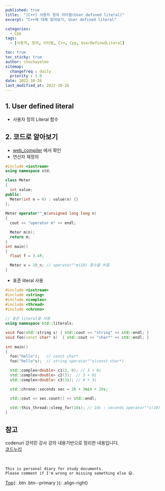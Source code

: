 ```yaml
---
published: true
title:  "[C++] 사용자 정의 리터럴(User defined literal)"
excerpt: "C++에 대해 알아보기, User defined literal"

categories:
  - Cpp
tags:
  - [사용자, 정의, 리터럴, C++, Cpp, UserDefinedLiteral]

toc: true
toc_sticky: true
author: chachayelmo
sitemap:
  changefreq : daily
  priority : 1.0
date: 2022-10-26
last_modified_at: 2022-10-26
---
```


## 1. User defined literal
- 사용자 정의 Literal 함수

## 2. 코드로 알아보기
- [web_compiler](https://godbolt.org/) 에서 확인
- 연산자 재정의

```cpp
#include <iostream> 
using namespace std; 

class Meter 
{ 
  int value; 
public: 
  Meter(int n = 0) : value(n) {} 
}; 
  
Meter operator""_m(unsigned long long n) 
{ 
  cout << "operator m" << endl; 

  Meter m(n); 
  return m; 
} 
int main() 
{ 
  float f = 3.4f; 

  Meter v = 10_m; // operator""m(10) 함수를 부름
}
```

- 표준 literal 사용

```cpp
#include <iostream> 
#include <string> 
#include <complex> 
#include <thread> 
#include <chrono> 
  
// 표준 literal을 사용
using namespace std::literals;

void foo(std::string s) { std::cout << "string" << std::endl; } 
void foo(const char* s)  { std::cout << "char*" << std::endl; } 
  
int main() 
{ 
  foo("hello");   // const char* 
  foo("hello"s);  // string operator""s(const char*) 

  std::complex<double> c1(3, 0); // 3 + 0i 
  std::complex<double> c2(3);  // 3 + 0i 
  std::complex<double> c3(3i); // 0 + 3i 

  std::chrono::seconds sec = 1h + 3min + 20s; 

  std::cout << sec.count() << std::endl; 

  std::this_thread::sleep_for(10s); // 10s : seconds operator""s(10) 
}
```

## 참고
codenuri 강석민 강사 강의 내용기반으로 정리한 내용입니다.  
[코드누리](https://github.com/codenuri)

<br>

    This is personal diary for study documents.
    Please comment if I'm wrong or missing something else 😄. 

[Top](#){: .btn .btn--primary }{: .align-right}